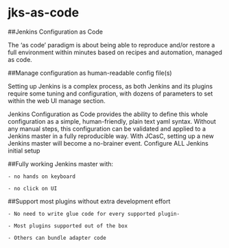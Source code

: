 # jks-as-code

##Jenkins Configuration as Code

The ‘as code’ paradigm is about being able to reproduce and/or restore a full environment within minutes based on recipes and automation, managed as code.

##Manage configuration as human-readable config file(s)

Setting up Jenkins is a complex process, as both Jenkins and its plugins require some tuning and configuration, with dozens of parameters to set within the web UI manage section.

Jenkins Configuration as Code provides the ability to define this whole configuration as a simple, human-friendly, plain text yaml syntax. Without any manual steps, this configuration can be validated and applied to a Jenkins master in a fully reproducible way. With JCasC, setting up a new Jenkins master will become a no-brainer event.
Configure ALL Jenkins initial setup

##Fully working Jenkins master with:

    - no hands on keyboard

    - no click on UI

##Support most plugins without extra development effort

    - No need to write glue code for every supported plugin- 

    - Most plugins supported out of the box

    - Others can bundle adapter code


